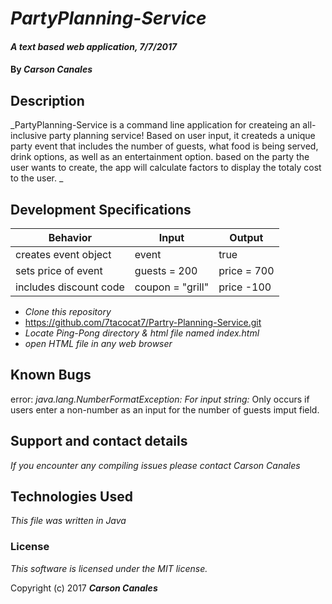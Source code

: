 # _PartyPlanning-Service_

#### _A text based web application, 7/7/2017_

#### By _**Carson Canales**_

## Description

_PartyPlanning-Service is a command line application for createing an all-inclusive party planning service! Based on user input, it createds a unique party event that includes the number of guests, what food is being served, drink options, as well as an entertainment option. based on the party the user wants to create, the app will calculate factors to display the totaly cost to the user. _

## Development Specifications


| Behavior      | Input         | Output        |
| ------------- | ------------- | ------------- |
|  creates event object        |    event          |      true       |
|    sets price of event           |    guests = 200           |     price = 700         |
|    includes discount code          |    coupon = "grill"        |    price  -100         |

* _Clone this repository_
* https://github.com/7tacocat7/Partry-Planning-Service.git
* _Locate Ping-Pong directory & html file named index.html_
* _open HTML file in any web browser_


## Known Bugs
error: _java.lang.NumberFormatException: For input string:_ Only occurs if users enter a non-number as an input for the number of guests imput field.


## Support and contact details

_If you encounter any compiling issues please contact Carson Canales_

## Technologies Used

_This file was written in Java_

### License

*This software is licensed under the MIT license.*

Copyright (c) 2017 **_Carson Canales_**
